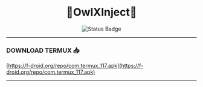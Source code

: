 <h1 align="center">
🦉OwlXInject🦉
</h1>

<p align="center">
<img src="https://img.shields.io/badge/Status-Fix_Script-red?style=for-the-badge" alt="Status Badge" /></p>

<hr />

### DOWNLOAD TERMUX 📥
[https://f-droid.org/repo/com.termux_117.apk](https://f-droid.org/repo/com.termux_117.apk)

---
